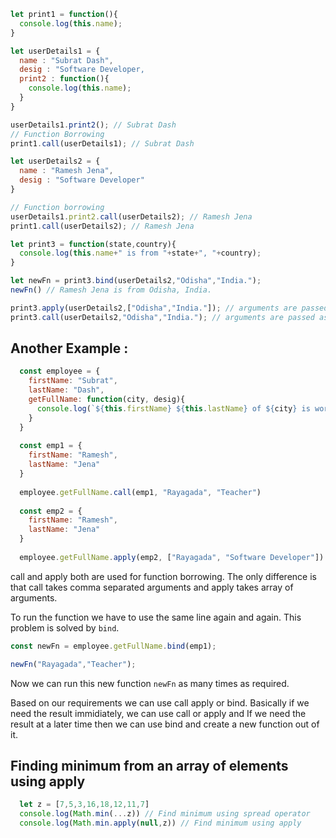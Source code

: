 
~~~js
let print1 = function(){
  console.log(this.name);
}

let userDetails1 = {
  name : "Subrat Dash",
  desig : "Software Developer,
  print2 : function(){
    console.log(this.name);
  }
}

userDetails1.print2(); // Subrat Dash
// Function Borrowing
print1.call(userDetails1); // Subrat Dash

let userDetails2 = {
  name : "Ramesh Jena",
  desig : "Software Developer"
}

// Function borrowing
userDetails1.print2.call(userDetails2); // Ramesh Jena
print1.call(userDetails2); // Ramesh Jena

let print3 = function(state,country){
  console.log(this.name+" is from "+state+", "+country);
}

let newFn = print3.bind(userDetails2,"Odisha","India.");
newFn() // Ramesh Jena is from Odisha, India.

print3.apply(userDetails2,["Odisha","India."]); // arguments are passed as array. rest it works as call
print3.call(userDetails2,"Odisha","India."); // arguments are passed as separate element 

~~~

## Another Example :

```js
  const employee = {
    firstName: "Subrat",
    lastName: "Dash",
    getFullName: function(city, desig){
      console.log(`${this.firstName} ${this.lastName} of ${city} is working as ${desig}`);
    }
  }
  
  const emp1 = {
    firstName: "Ramesh",
    lastName: "Jena"
  }
  
  employee.getFullName.call(emp1, "Rayagada", "Teacher")
  
  const emp2 = {
    firstName: "Ramesh",
    lastName: "Jena"
  }
  
  employee.getFullName.apply(emp2, ["Rayagada", "Software Developer"])
```

call and apply both are used for function borrowing. The only difference is that call takes comma separated arguments and apply takes array of arguments. 

To run the function we have to use the same line again and again. This problem is solved by `bind`.

```js
const newFn = employee.getFullName.bind(emp1);

newFn("Rayagada","Teacher");
```

Now we can run this new function `newFn` as many times as required.

Based on our requirements we can use call apply or bind. Basically if we need the result immidiately, we can use call or apply and If we need the result at a later time then we can use bind and create a new function out of it.

## Finding minimum from an array of elements using apply

```js
  let z = [7,5,3,16,18,12,11,7]
  console.log(Math.min(...z)) // Find minimum using spread operator
  console.log(Math.min.apply(null,z)) // Find minimum using apply
```

